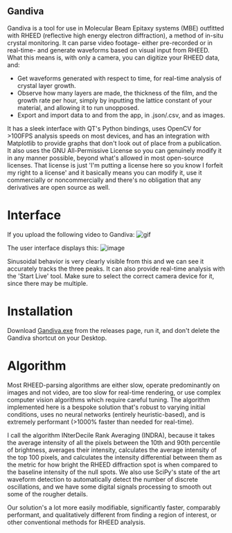 ## Gandiva

Gandiva is a tool for use in Molecular Beam Epitaxy systems (MBE) outfitted with RHEED (reflective high energy electron diffraction), a method of in-situ crystal monitoring. It can parse video footage- either pre-recorded or in real-time- and generate waveforms based on visual input from RHEED. What this means is, with only a camera, you can digitize your RHEED data, and:

- Get waveforms generated with respect to time, for real-time analysis of crystal layer growth.
- Observe how many layers are made, the thickness of the film, and the growth rate per hour, simply by inputting the lattice constant of your material, and allowing it to run unopposed.
- Export and import data to and from the app, in .json/.csv, and as images.

It has a sleek interface with QT's Python bindings, uses OpenCV for >100FPS analysis speeds on most devices, and has an integration with Matplotlib to provide graphs that don't look out of place from a publication. It also uses the GNU All-Permissive License so you can genuinely modify it in any manner possible, beyond what's allowed in most open-source licenses. That license is just 'I'm putting a license here so you know I forfeit my right to a license' and it basically means you can modify it, use it commercially or noncommercially and there's no obligation that any derivatives are open source as well.

# Interface

If you upload the following video to Gandiva:
![gif](https://github.com/user-attachments/assets/e0a8ad34-410c-4c5a-8964-71d7224bcf7f)

The user interface displays this:
![image](https://github.com/user-attachments/assets/007f6fb4-4b3b-454d-9b32-d7f940f57f6c)

Sinusoidal behavior is very clearly visible from this and we can see it accurately tracks the three peaks. It can also provide real-time analysis with the 'Start Live' tool. Make sure to select the correct camera device for it, since there may be multiple.

# Installation

Download [Gandiva.exe](https://github.com/rolypolytoy/gandiva/releases/tag/v1.0.0) from the releases page, run it, and don't delete the Gandiva shortcut on your Desktop. 

# Algorithm

Most RHEED-parsing algorithms are either slow, operate predominantly on images and not video, are too slow for real-time rendering, or use complex computer vision algorithms which require careful tuning. The algorithm implemented here is a bespoke solution that's robust to varying initial conditions, uses no neural networks (entirely heuristic-based), and is extremely performant (>1000% faster than needed for real-time). 

I call the algorithm INterDecile Rank Averaging (INDRA), because it takes the average intensity of all the pixels between the 10th and 90th percentile of brightness, averages their intensity, calculates the average intensity of the top 100 pixels, and calculates the intensity differential between them as the metric for how bright the RHEED diffraction spot is when compared to the baseline intensity of the null spots. We also use SciPy's state of the art waveform detection to automatically detect the number of discrete oscillations, and we have some digital signals processing to smooth out some of the rougher details. 

Our solution's a lot more easily modifiable, significantly faster, comparably performant, and qualitatively different from finding a region of interest, or other conventional methods for RHEED analysis.